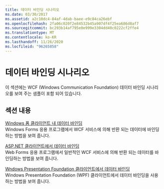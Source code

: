 ```yaml
---
title: 데이터 바인딩 시나리오
ms.date: 03/30/2017
ms.assetid: a2c10dc4-84af-4dab-baee-e9c84ca26ebf
ms.openlocfilehash: 2fa06c020f2e84532b45a907df4f25ea686d8af7
ms.sourcegitcommit: bc293b14af795e0e999e3304dd40c0222cf2ffe4
ms.translationtype: MT
ms.contentlocale: ko-KR
ms.lasthandoff: 11/26/2020
ms.locfileid: "96265858"
---
```

# <a name="data-binding-scenarios"></a>데이터 바인딩 시나리오

이 섹션에는 WCF (Windows Communication Foundation) 데이터 바인딩 시나리오를 보여 주는 샘플이 포함 되어 있습니다.  
  
## <a name="in-this-section"></a>섹션 내용  

 [Windows 폼 클라이언트 내 데이터 바인딩](data-binding-in-a-windows-forms-client.md)  
 Windows Forms 응용 프로그램에서 WCF 서비스에 의해 반환 되는 데이터에 바인딩하는 방법을 보여 줍니다.  
  
 [ASP.NET 클라이언트에서 데이터 바인딩](data-binding-in-an-aspnet-client.md)  
 Web Forms 응용 프로그램에서 일반적인 WCF 서비스에 의해 반환 되는 데이터를 바인딩하는 방법을 보여 줍니다.  
  
 [Wndows Presentation Foundation 클라이언트에서 데이터 바인딩](data-binding-in-a-wpf-client.md)  
 Windows Presentation Foundation (WPF) 클라이언트에서 데이터 바인딩을 사용 하는 방법을 보여 줍니다.
